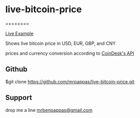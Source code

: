 # live-bitcoin-price
========

[Live Example]()

Shows live bitcoin price in USD, EUR, GBP, and CNY

prices and currency conversion according to [CoinDesk's API](http://monger.us/live-btc-price/index.php)



Github
----------

$git clone https://github.com/mrpappas/live-bitcoin-price.git

Support
-------

drop me a line mrbenpappas@gmail.com

